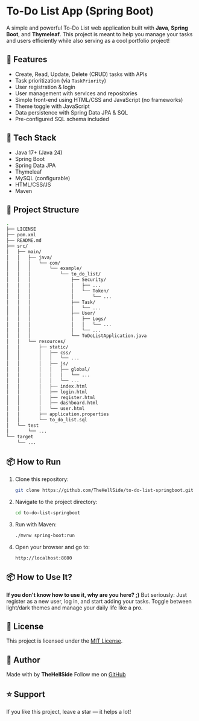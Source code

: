 # To-Do List App (Spring Boot)

A simple and powerful To-Do List web application built with **Java**, **Spring Boot**, and **Thymeleaf**.
This project is meant to help you manage your tasks and users efficiently while also serving as a cool portfolio project!

## 🧠 Features

- Create, Read, Update, Delete (CRUD) tasks with APIs
- Task prioritization (via `TaskPriority`)
- User registration & login
- User management with services and repositories
- Simple front-end using HTML/CSS and JavaScript (no frameworks)
- Theme toggle with JavaScript
- Data persistence with Spring Data JPA & SQL
- Pre-configured SQL schema included

## 📁 Tech Stack

- Java 17+ (Java 24)
- Spring Boot
- Spring Data JPA
- Thymeleaf
- MySQL (configurable)
- HTML/CSS/JS
- Maven

## 💾 Project Structure

```bash
.
├── LICENSE
├── pom.xml
├── README.md
├── src/
│   ├── main/
│   │   ├── java/
│   │   │   └── com/
│   │   │       └── example/
│   │   │           └── to_do_list/
│   │   │               ├── Security/
│   │   │               │   ├── ...
│   │   │               │   └── Token/
│   │   │               │       └── ...
│   │   │               ├── Task/
│   │   │               │   └── ...
│   │   │               ├── User/
│   │   │               │   ├── Logs/
│   │   │               │   │   └── ...
│   │   │               │   └── ...
│   │   │               └── ToDoListApplication.java
│   │   └── resources/
│   │       ├── static/
│   │       │   ├── css/
│   │       │   │   └── ...
│   │       │   ├── js/
│   │       │   │   ├── global/
│   │       │   │   │   └── ...
│   │       │   │   └── ...
│   │       │   ├── index.html
│   │       │   ├── login.html
│   │       │   ├── register.html
│   │       │   ├── dashboard.html
│   │       │   └── user.html
│   │       ├── application.properties
│   │       └── to_do_list.sql
│   └── test
│       └── ...
└── target
    └── ...
```

## 📦 How to Run

1. Clone this repository:
   ```bash
   git clone https://github.com/TheHellSide/to-do-list-springboot.git
   ```

2. Navigate to the project directory:
   ```bash
   cd to-do-list-springboot
   ```

3. Run with Maven:
   ```bash
   ./mvnw spring-boot:run
   ```

4. Open your browser and go to:
   ```
   http://localhost:8080
   ```

## 📦 How to Use It?

**If you don't know how to use it, why are you here? ;)**
But seriously:
Just register as a new user, log in, and start adding your tasks.
Toggle between light/dark themes and manage your daily life like a pro.

## 📄 License

This project is licensed under the [MIT License](LICENSE).

## 👥 Author

Made with by **TheHellSide**
Follow me on [GitHub](https://github.com/TheHellSide)

## ⭐️ Support

If you like this project, leave a star — it helps a lot!
